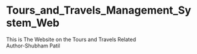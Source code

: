 # Tours_and_Travels_Management_System_Web
This is The Website on the Tours and Travels Related 
<br>
Author-Shubham Patil
